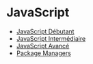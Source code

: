 # JavaScript

* [JavaScript Débutant](debutant)
* [JavaScript Intermédiaire](intermediaire)
* [JavaScript Avancé](avance)
* [Package Managers](package-managers)
